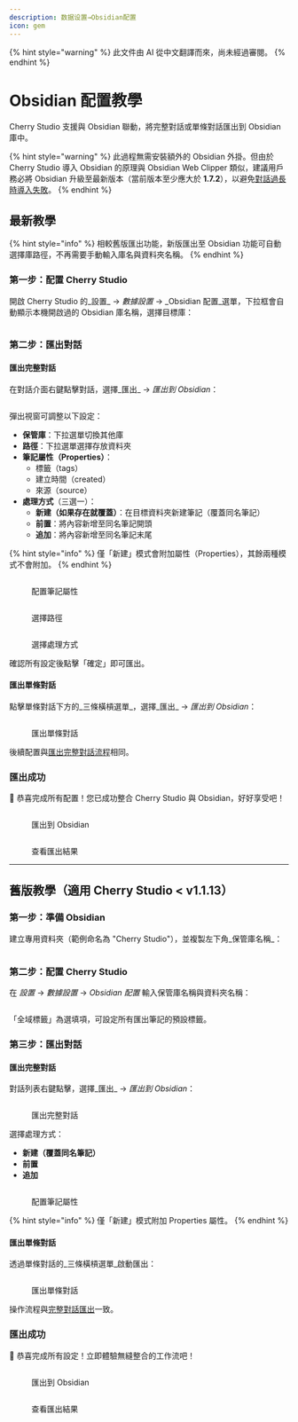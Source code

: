 ```yaml
---
description: 数据设置→Obsidian配置
icon: gem
---
```


{% hint style="warning" %}
此文件由 AI 從中文翻譯而來，尚未經過審閱。
{% endhint %}

# Obsidian 配置教學

Cherry Studio 支援與 Obsidian 聯動，將完整對話或單條對話匯出到 Obsidian 庫中。

{% hint style="warning" %}
此過程無需安裝額外的 Obsidian 外掛。但由於 Cherry Studio 導入 Obsidian 的原理與 Obsidian Web Clipper 類似，建議用戶務必將 Obsidian 升級至最新版本（當前版本至少應大於 **1.7.2**），以避免[對話過長時導入失敗](https://github.com/obsidianmd/obsidian-clipper/releases/tag/0.7.0)。
{% endhint %}

## 最新教學

{% hint style="info" %}
相較舊版匯出功能，新版匯出至 Obsidian 功能可自動選擇庫路徑，不再需要手動輸入庫名與資料夾名稱。
{% endhint %}

### 第一步：配置 Cherry Studio

開啟 Cherry Studio 的_設置_ →  _數據設置_ → _Obsidian 配置_選單，下拉框會自動顯示本機開啟過的 Obsidian 庫名稱，選擇目標庫：

<figure><img src="../.gitbook/assets/image (142).png" alt=""><figcaption></figcaption></figure>

### 第二步：匯出對話

#### 匯出完整對話

在對話介面右鍵點擊對話，選擇_匯出_ → _匯出到 Obsidian_：

<figure><img src="../.gitbook/assets/image (143).png" alt=""><figcaption></figcaption></figure>

彈出視窗可調整以下設定：
* **保管庫**：下拉選單切換其他庫
* **路徑**：下拉選單選擇存放資料夾
* **筆記屬性（Properties）**：
  * 標籤（tags）
  * 建立時間（created）
  * 來源（source）
* **處理方式**（三選一）：
  * **新建（如果存在就覆蓋）**：在目標資料夾新建筆記（覆蓋同名筆記）
  * **前置**：將內容新增至同名筆記開頭
  * **追加**：將內容新增至同名筆記末尾

{% hint style="info" %}
僅「新建」模式會附加屬性（Properties），其餘兩種模式不會附加。
{% endhint %}

<figure><img src="../.gitbook/assets/image (144).png" alt=""><figcaption><p>配置筆記屬性</p></figcaption></figure>

<figure><img src="../.gitbook/assets/image (145).png" alt=""><figcaption><p>選擇路徑</p></figcaption></figure>

<figure><img src="../.gitbook/assets/image (146).png" alt=""><figcaption><p>選擇處理方式</p></figcaption></figure>

確認所有設定後點擊「確定」即可匯出。

#### 匯出單條對話

點擊單條對話下方的_三條橫槓選單_，選擇_匯出_ → _匯出到 Obsidian_：

<figure><img src="../.gitbook/assets/image (147).png" alt=""><figcaption><p>匯出單條對話</p></figcaption></figure>

後續配置與[匯出完整對話流程](obsidian.md#dao-chu-wan-zheng-dui-hua)相同。

### 匯出成功

🎉 恭喜完成所有配置！您已成功整合 Cherry Studio 與 Obsidian，好好享受吧！

<figure><img src="../.gitbook/assets/image (140).png" alt=""><figcaption><p>匯出到 Obsidian</p></figcaption></figure>

<figure><img src="../.gitbook/assets/image (139).png" alt=""><figcaption><p>查看匯出結果</p></figcaption></figure>

***

## 舊版教學（適用 Cherry Studio < v1.1.13）

### 第一步：準備 Obsidian

建立專用資料夾（範例命名為 "Cherry Studio"），並複製左下角_保管庫名稱_：

<figure><img src="../.gitbook/assets/image (127).png" alt=""><figcaption></figcaption></figure>

### 第二步：配置 Cherry Studio

在 _設置_ → _數據設置_ → _Obsidian 配置_ 輸入保管庫名稱與資料夾名稱：

<figure><img src="../.gitbook/assets/image (129).png" alt=""><figcaption></figcaption></figure>

「全域標籤」為選填項，可設定所有匯出筆記的預設標籤。

### 第三步：匯出對話

#### 匯出完整對話

對話列表右鍵點擊，選擇_匯出_ → _匯出到 Obsidian_：

<figure><img src="../.gitbook/assets/image (138).png" alt=""><figcaption><p>匯出完整對話</p></figcaption></figure>

選擇處理方式：
* **新建（覆蓋同名筆記）**
* **前置**
* **追加**

<figure><img src="../.gitbook/assets/image (137).png" alt=""><figcaption><p>配置筆記屬性</p></figcaption></figure>

{% hint style="info" %}
僅「新建」模式附加 Properties 屬性。
{% endhint %}

#### 匯出單條對話

透過單條對話的_三條橫槓選單_啟動匯出：

<figure><img src="../.gitbook/assets/image (141).png" alt=""><figcaption><p>匯出單條對話</p></figcaption></figure>

操作流程與[完整對話匯出](obsidian.md#dao-chu-wan-zheng-dui-hua)一致。

### 匯出成功

🎉 恭喜完成所有設定！立即體驗無縫整合的工作流吧！

<figure><img src="../.gitbook/assets/image (140).png" alt=""><figcaption><p>匯出到 Obsidian</p></figcaption></figure>

<figure><img src="../.gitbook/assets/image (139).png" alt=""><figcaption><p>查看匯出結果</p></figcaption></figure>